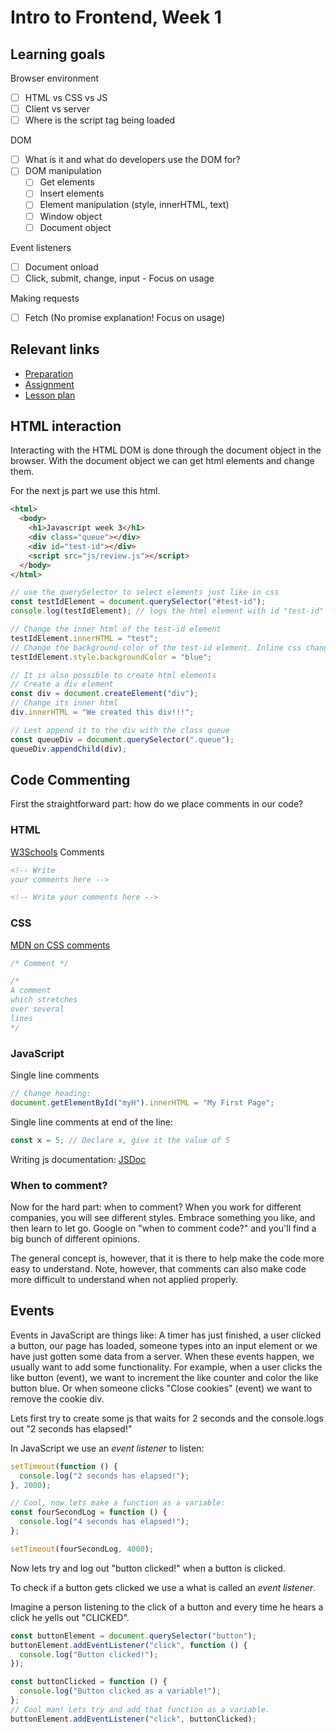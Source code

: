 # Intro to Frontend, Week 1

## Learning goals

Browser environment

- [ ] HTML vs CSS vs JS
- [ ] Client vs server
- [ ] Where is the script tag being loaded

DOM

- [ ] What is it and what do developers use the DOM for?
- [ ] DOM manipulation
  - [ ] Get elements
  - [ ] Insert elements
  - [ ] Element manipulation (style, innerHTML, text)
  - [ ] Window object
  - [ ] Document object

Event listeners

- [ ] Document onload
- [ ] Click, submit, change, input - Focus on usage

Making requests

- [ ] Fetch (No promise explanation! Focus on usage)

## Relevant links

- [Preparation](preparation.md)
- [Assignment](../../assignment-projects/)
- [Lesson plan](lesson-plan.md)

## HTML interaction

Interacting with the HTML DOM is done through the document object in the browser. With the document object we can get html elements and change them.

For the next js part we use this html.

```html
<html>
  <body>
    <h1>Javascript week 3</h1>
    <div class="queue"></div>
    <div id="test-id"></div>
    <script src="js/review.js"></script>
  </body>
</html>
```

```js
// use the querySelector to select elements just like in css
const testIdElement = document.querySelector("#test-id");
console.log(testIdElement); // logs the html element with id "test-id"

// Change the inner html of the test-id element
testIdElement.innerHTML = "test";
// Change the background-color of the test-id element. Inline css changes is done via the style attribute on the element
testIdElement.style.backgroundColor = "blue";

// It is also possible to create html elements
// Create a div element
const div = document.createElement("div");
// Change its inner html
div.innerHTML = "We created this div!!!";

// Lest append it to the div with the class queue
const queueDiv = document.querySelector(".queue");
queueDiv.appendChild(div);
```

## Code Commenting

First the straightforward part: how do we place comments in our code?

### HTML

[W3Schools](https://www.w3schools.com/html/html_comments.asp)
Comments

```html
<!-- Write
your comments here -->

<!-- Write your comments here -->
```

### CSS

[MDN on CSS comments](https://developer.mozilla.org/en-US/docs/Web/CSS/Comments)

```css
/* Comment */

/*
A comment
which stretches
over several
lines
*/
```

### JavaScript

Single line comments

```js
// Change heading:
document.getElementById("myH").innerHTML = "My First Page";
```

Single line comments at end of the line:

```js
const x = 5; // Declare x, give it the value of 5
```

Writing js documentation: [JSDoc](https://usejsdoc.org/) <!-- http-trash -->

### When to comment?

Now for the hard part: when to comment? When you work for different companies, you will see different styles. Embrace something you like, and then learn to let go. Google on "when to comment code?" and you'll find a big bunch of different opinions.

The general concept is, however, that it is there to help make the code more easy to understand. Note, however, that comments can also make code more difficult to understand when not applied properly.

## Events

Events in JavaScript are things like:
A timer has just finished, a user clicked a button, our page has loaded,
someone types into an input element or we have just gotten some data from a server.
When these events happen, we usually want to add some functionality.
For example, when a user clicks the like button (event), we want to increment the like counter and color the like button blue.
Or when someone clicks "Close cookies" (event) we want to remove the cookie div.

Lets first try to create some js that waits for 2 seconds and the console.logs out "2 seconds has elapsed!"

In JavaScript we use an _event listener_ to listen:

```javascript
setTimeout(function () {
  console.log("2 seconds has elapsed!");
}, 2000);

// Cool, now lets make a function as a variable:
const fourSecondLog = function () {
  console.log("4 seconds has elapsed!");
};

setTimeout(fourSecondLog, 4000);
```

Now lets try and log out "button clicked!" when a button is clicked.

To check if a button gets clicked we use a what is called an _event listener_.

Imagine a person listening to the click of a button and every time he hears a click he yells out "CLICKED".

```javascript
const buttonElement = document.querySelector("button");
buttonElement.addEventListener("click", function () {
  console.log("Button clicked!");
});

const buttonClicked = function () {
  console.log("Button clicked as a variable!");
};
// Cool man! Lets try and add that function as a variable.
buttonElement.addEventListener("click", buttonClicked);
```
